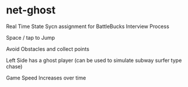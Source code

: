 # net-ghost

Real Time State Sycn assignment for BattleBucks Interview Process

Space / tap to Jump

Avoid Obstacles and collect points

Left Side has a ghost player (can be used to simulate subway surfer type chase)

Game Speed Increases over time
